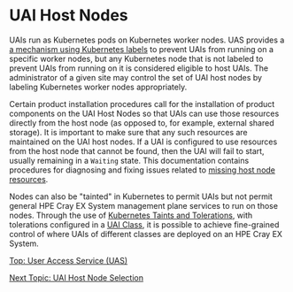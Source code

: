 # UAI Host Nodes

UAIs run as Kubernetes pods on Kubernetes worker nodes. UAS provides a [a mechanism using Kubernetes labels](UAI_Host_Node_Selection.md) to prevent UAIs from running on a specific worker nodes, but any Kubernetes node that is not labeled to prevent UAIs from running on it is considered eligible to host UAIs. The administrator of a given site may control the set of UAI host nodes by labeling Kubernetes worker nodes appropriately.

Certain product installation procedures call for the installation of product components on the UAI Host Nodes so that UAIs can use those resources directly from the host node (as opposed to, for example, external shared storage). It is important to make sure that any such resources are maintained on the UAI host nodes. If a UAI is configured to use resources from the host node that cannot be found, then the UAI will fail to start, usually remaining in a `Waiting` state. This documentation contains procedures for diagnosing and fixing issues related to [missing host node resources](Troubleshoot_UAI_Stuck_in_ContainerCreating.md).

Nodes can also be "tainted" in Kubernetes to permit UAIs but not permit general HPE Cray EX System management plane services to run on those nodes. Through the use of [Kubernetes Taints and Tolerations](https://kubernetes.io/docs/concepts/scheduling-eviction/taint-and-toleration), with tolerations configured in a [UAI Class](UAI_Classes.md), it is possible to achieve fine-grained control of where UAIs of different classes are deployed on an HPE Cray EX System.

[Top: User Access Service (UAS)](index.md)

[Next Topic: UAI Host Node Selection](UAI_Host_Node_Selection.md)
